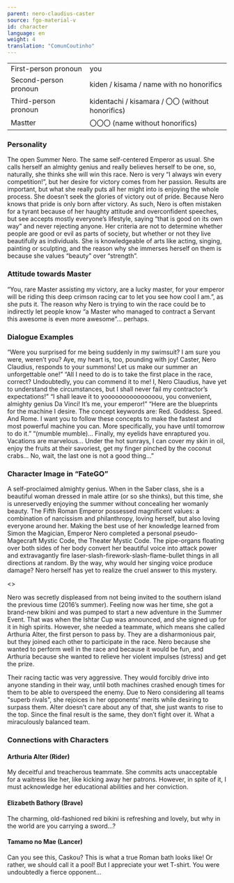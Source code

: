 ```yaml
---
parent: nero-claudius-caster
source: fgo-material-v
id: character
language: en
weight: 4
translation: "ComunCoutinho"
---
```


<table>
  <tr><td>First-person pronoun</td><td>you</td></tr>
  <tr><td>Second-person pronoun</td><td>kiden / kisama / name with no honorifics</td></tr>
  <tr><td>Third-person pronoun</td><td>kidentachi / kisamara / 〇〇 (without honorifics)</td></tr>
  <tr><td>Mastter</td><td>〇〇〇 (name without honorifics)</td></tr>
</table>

### Personality

The open Summer Nero. The same self-centered Emperor as usual.
She calls herself an almighty genius and really believes herself to be one, so, naturally, she thinks she will win this race.
Nero is very “I always win every competition!”, but her desire for victory comes from her passion. Results are important, but what she really puts all her might into is enjoying the whole process.
She doesn’t seek the glories of victory out of pride. Because Nero knows that pride is only born after victory.
As such, Nero is often mistaken for a tyrant because of her haughty attitude and overconfident speeches, but see accepts mostly everyone’s lifestyle, saying “that is good on its own way” and never rejecting anyone.
Her criteria are not to determine whether people are good or evil as parts of society, but whether or not they live beautifully as individuals.
She is knowledgeable of arts like acting, singing, painting or sculpting, and the reason why she immerses herself on them is because she values “beauty” over “strength”.

### Attitude towards Master

“You, rare Master assisting my victory, are a lucky master, for your emperor will be riding this deep crimson racing car to let you see how cool I am.”, as she puts it.
The reason why Nero is trying to win the race could be to indirectly let people know “a Master who managed to contract a Servant this awesome is even more awesome”… perhaps.

### Dialogue Examples

“Were you surprised for me being suddenly in my swimsuit? I am sure you were, weren’t you? Aye, my heart is, too, pounding with joy!
Caster, Nero Claudius, responds to your summons! Let us make our summer an unforgettable one!”
“All I need to do is to take the first place in the race, correct? Undoubtedly, you can commend it to me!
I, Nero Claudius, have yet to understand the circumstances, but I shall never fail my contractor’s expectations!”
“I shall leave it to yooooooooooooooou, you convenient, almighty genius Da Vinci! It’s me, your emperor!”
“Here are the blueprints for the machine I desire. The concept keywords are: Red. Goddess. Speed. And Rome. I want you to follow these concepts to make the fastest and most powerful machine you can. More specifically, you have until tomorrow to do it.”
“(mumble mumble)… Finally, my eyelids have enraptured you.
Vacations are marvelous… Under the hot sunrays, I can cover my skin in oil, enjoy the fruits at their savoriest, get my finger pinched by the coconut crabs… No, wait, the last one is not a good thing…”

### Character Image in “FateGO”

A self-proclaimed almighty genius. When in the Saber class, she is a beautiful woman dressed in male attire (or so she thinks), but this time, she is unreservedly enjoying the summer without concealing her womanly beauty. The Fifth Roman Emperor possessed magnificent values: a combination of narcissism and philanthropy, loving herself, but also loving everyone around her.
Making the best use of her knowledge learned from Simon the Magician, Emperor Nero completed a personal pseudo-Magecraft Mystic Code, the Theater Mystic Code.
The pipe-organs floating over both sides of her body convert her beautiful voice into attack power and extravagantly fire laser-slash-firework-slash-flame-bullet things in all directions at random.
By the way, why would her singing voice produce damage?
Nero herself has yet to realize the cruel answer to this mystery.

<>

Nero was secretly displeased from not being invited to the southern island the previous time (2016’s summer).
Feeling now was her time, she got a brand-new bikini and was pumped to start a new adventure in the Summer Event.
That was when the Ishtar Cup was announced, and she signed up for it in high spirits.
However, she needed a teammate, which means she called Arthuria Alter, the first person to pass by.
They are a disharmonious pair, but they joined each other to participate in the race. Nero because she wanted to perform well in the race and because it would be fun, and Arthuria because she wanted to relieve her violent impulses (stress) and get the prize.

Their racing tactic was very aggressive.
They would forcibly drive into anyone standing in their way, until both machines crashed enough times for them to be able to overspeed the enemy.
Due to Nero considering all teams "superb rivals", she rejoices in her opponents’ merits while desiring to surpass them.
Alter doesn’t care about any of that, she just wants to rise to the top.
Since the final result is the same, they don’t fight over it. What a miraculously balanced team.

### Connections with Characters

#### Arthuria Alter (Rider)

My deceitful and treacherous teammate. She commits acts unacceptable for a waitress like her, like kicking away her patrons.
However, in spite of it, I must acknowledge her educational abilities and her conviction.

#### Elizabeth Bathory (Brave)

The charming, old-fashioned red bikini is refreshing and lovely, but why in the world are you carrying a sword…?

#### Tamamo no Mae (Lancer)

Can you see this, Caskou? This is what a true Roman bath looks like! Or rather, we should call it a pool!
But I appreciate your wet T-shirt. You were undoubtedly a fierce opponent…
